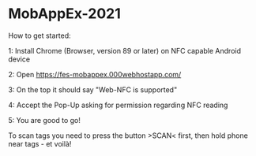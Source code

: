 # MobAppEx-2021
 
How to get started:

1: Install Chrome (Browser, version 89 or later) on NFC capable Android device

2: Open https://fes-mobappex.000webhostapp.com/

3: On the top it should say "Web-NFC is supported"

4: Accept the Pop-Up asking for permission regarding NFC reading

5: You are good to go!


To scan tags you need to press the button >SCAN< first, then hold phone near tags - et voilà!

